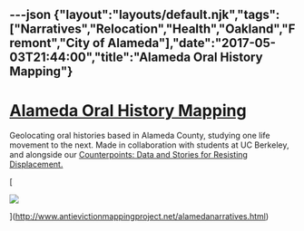 ---json
{"layout":"layouts/default.njk","tags":["Narratives","Relocation","Health","Oakland","Fremont","City of Alameda"],"date":"2017-05-03T21:44:00","title":"Alameda Oral History Mapping"}
---

[Alameda Oral History Mapping](http://www.antievictionmappingproject.net/alamedanarratives.html)
================================================================================================

Geolocating oral histories based in Alameda County, studying one life movement to the next. Made in collaboration with students at UC Berkeley, and alongside our [Counterpoints: Data and Stories for Resisting Displacement.](https://antievictionmapd.maps.arcgis.com/apps/Cascade/index.html?appid=53bb2678ff2d41ff8f287cb7e84a6f4d) 

[

![](https://images.squarespace-cdn.com/content/v1/52b7d7a6e4b0b3e376ac8ea2/1493856364605-M5H3C4RW67XRZ58501OL/ke17ZwdGBToddI8pDm48kDZL6-YofkOaQN_KQQk4TxMUqsxRUqqbr1mOJYKfIPR7LoDQ9mXPOjoJoqy81S2I8N_N4V1vUb5AoIIIbLZhVYxCRW4BPu10St3TBAUQYVKcEv3lClJNf7SYDKz6nmRWUtRJPHM29Mqslg28I7EzmmPyGmjPsfyS_kaC0yPnAKlU/image-asset.png)

](http://www.antievictionmappingproject.net/alamedanarratives.html)